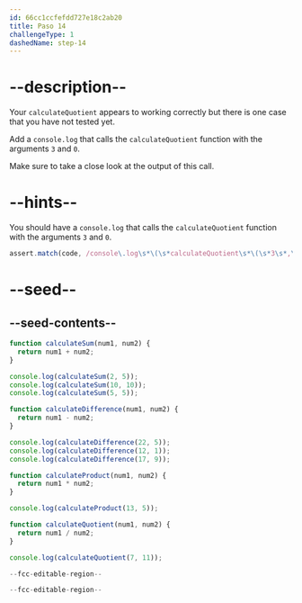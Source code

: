 ```yaml
---
id: 66cc1ccfefdd727e18c2ab20
title: Paso 14
challengeType: 1
dashedName: step-14
---
```


# --description--

Your `calculateQuotient` appears to working correctly but there is one case that you have not tested yet.

Add a `console.log` that calls the `calculateQuotient` function with the arguments `3` and `0`.

Make sure to take a close look at the output of this call.

# --hints--

You should have a `console.log` that calls the `calculateQuotient` function with the arguments `3` and `0`.

```js
assert.match(code, /console\.log\s*\(\s*calculateQuotient\s*\(\s*3\s*,\s*0\s*\)\s*\)\s*;?/);
```

# --seed--

## --seed-contents--

```js
function calculateSum(num1, num2) {
  return num1 + num2;
}

console.log(calculateSum(2, 5));
console.log(calculateSum(10, 10));
console.log(calculateSum(5, 5));

function calculateDifference(num1, num2) {
  return num1 - num2;
}

console.log(calculateDifference(22, 5));
console.log(calculateDifference(12, 1));
console.log(calculateDifference(17, 9));

function calculateProduct(num1, num2) {
  return num1 * num2;
}

console.log(calculateProduct(13, 5));

function calculateQuotient(num1, num2) {
  return num1 / num2;
}

console.log(calculateQuotient(7, 11));

--fcc-editable-region--

--fcc-editable-region--
```
